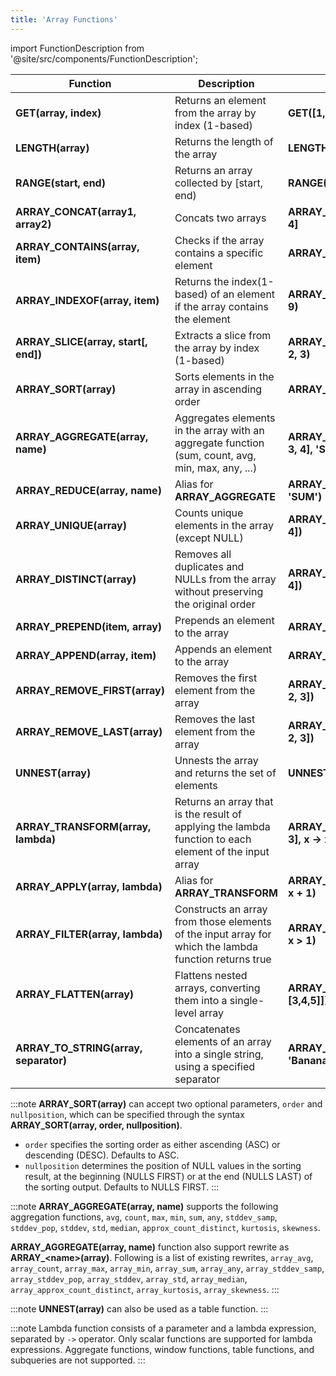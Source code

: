 ```yaml
---
title: 'Array Functions'
---
```


import FunctionDescription from '@site/src/components/FunctionDescription';

<FunctionDescription description="Introduced or updated: v1.2.225"/>

| Function                             | Description                                                                                  | Example                               | Result                   |
|--------------------------------------|----------------------------------------------------------------------------------------------|---------------------------------------|--------------------------|
| **GET(array, index)**                | Returns an element from the array by index (1-based)                                         | **GET([1, 2], 2)**                    | 2                        |
| **LENGTH(array)**                    | Returns the length of the array                                                              | **LENGTH([1, 2])**                    | 2                        |
| **RANGE(start, end)**                    | Returns an array collected by [start, end)                                                     | **RANGE(1, 3)**                    | [1, 2]                        |
| **ARRAY_CONCAT(array1, array2)**     | Concats two arrays                                                                           | **ARRAY_CONCAT([1, 2], [3, 4]**       | [1,2,3,4]                |
| **ARRAY_CONTAINS(array, item)**      | Checks if the array contains a specific element                                              | **ARRAY_CONTAINS([1, 2], 1)**         | 1                        |
| **ARRAY_INDEXOF(array, item)**       | Returns the index(1-based) of an element if the array contains the element                   | **ARRAY_INDEXOF([1, 2, 9], 9)**       | 3                        |
| **ARRAY_SLICE(array, start[, end])** | Extracts a slice from the array by index (1-based)                                           | **ARRAY_SLICE([1, 21, 32, 4], 2, 3)** | [21,32]                  |
| **ARRAY_SORT(array)**                | Sorts elements in the array in ascending order                                               | **ARRAY_SORT([1, 4, 3, 2])**          | [1,2,3,4]                |
| **ARRAY_AGGREGATE(array, name)**     | Aggregates elements in the array with an aggregate function (sum, count, avg, min, max, any, ...) | **ARRAY_AGGREGATE([1, 2, 3, 4], 'SUM')**  | 10                       |
| **ARRAY_REDUCE(array, name)**        | Alias for **ARRAY_AGGREGATE**                                                  | **ARRAY_REDUCE([1, 2, 3, 4], 'SUM')**  | 10                       |
| **ARRAY_UNIQUE(array)**              | Counts unique elements in the array (except NULL)                                            | **ARRAY_UNIQUE([1, 2, 3, 3, 4])**     | 4                        |
| **ARRAY_DISTINCT(array)**            | Removes all duplicates and NULLs from the array without preserving the original order        | **ARRAY_DISTINCT([1, 2, 2, 4])**      | [1,2,4]                  |
| **ARRAY_PREPEND(item, array)**       | Prepends an element to the array                                                             | **ARRAY_PREPEND(1, [3, 4])**          | [1,3,4]                  |
| **ARRAY_APPEND(array, item)**        | Appends an element to the array                                                              | **ARRAY_APPEND([3, 4], 5)**           | [3,4,5]                  |
| **ARRAY_REMOVE_FIRST(array)**        | Removes the first element from the array                                                     | **ARRAY_REMOVE_FIRST([1, 2, 3])**     | [2,3]                    |
| **ARRAY_REMOVE_LAST(array)**         | Removes the last element from the array                                                      | **ARRAY_REMOVE_LAST([1, 2, 3])**      | [1,2]                    |
| **UNNEST(array)**                    | Unnests the array and returns the set of elements                                            | **UNNEST([1, 2])**                    | 1<br/>2<br/>**(2 rows)** |
| **ARRAY_TRANSFORM(array, lambda)**   | Returns an array that is the result of applying the lambda function to each element of the input array     | **ARRAY_TRANSFORM([1, 2, 3], x -> x + 1)**      | [2,3,4]                   |
| **ARRAY_APPLY(array, lambda)**       | Alias for **ARRAY_TRANSFORM**                   | **ARRAY_APPLY([1, 2, 3], x -> x + 1)**      | [2,3,4]                   |
| **ARRAY_FILTER(array, lambda)**      | Constructs an array from those elements of the input array for which the lambda function returns true     | **ARRAY_FILTER([1, 2, 3], x -> x > 1)**      | [2,3]                   |
| **ARRAY_FLATTEN(array)**             | Flattens nested arrays, converting them into a single-level array                            | **ARRAY_FLATTEN([[1,2], [3,4,5]])** | [1,2,3,4,5]  |
| **ARRAY_TO_STRING(array, separator)**| Concatenates elements of an array into a single string, using a specified separator          | **ARRAY_TO_STRING(['Apple', 'Banana', 'Cherry'], ', ')** | Apple, Banana, Cherry |

:::note
**ARRAY_SORT(array)** can accept two optional parameters, `order` and `nullposition`, which can be specified through the syntax **ARRAY_SORT(array, order, nullposition)**.
   - `order` specifies the sorting order as either ascending (ASC) or descending (DESC). Defaults to ASC.
   - `nullposition` determines the position of NULL values in the sorting result, at the beginning (NULLS FIRST) or at the end (NULLS LAST) of the sorting output. Defaults to NULLS FIRST.
:::

:::note
**ARRAY_AGGREGATE(array, name)** supports the following aggregation functions, `avg`, `count`, `max`, `min`, `sum`, `any`, `stddev_samp`, `stddev_pop`, `stddev`, `std`, `median`, `approx_count_distinct`, `kurtosis`, `skewness`.

**ARRAY_AGGREGATE(array, name)** function also support rewrite as **ARRAY_<name\>(array)**. Following is a list of existing rewrites, `array_avg`, `array_count`, `array_max`, `array_min`, `array_sum`, `array_any`, `array_stddev_samp`, `array_stddev_pop`, `array_stddev`, `array_std`, `array_median`, `array_approx_count_distinct`, `array_kurtosis`, `array_skewness`.
:::

:::note
**UNNEST(array)** can also be used as a table function.
:::

:::note
Lambda function consists of a parameter and a lambda expression, separated by `->` operator.
Only scalar functions are supported for lambda expressions. Aggregate functions, window functions, table functions, and subqueries are not supported.
:::
